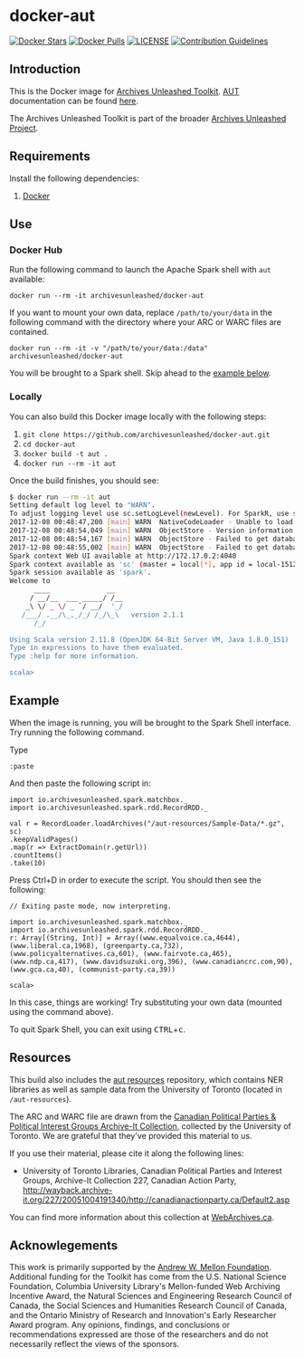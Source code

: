 # docker-aut
[![Docker Stars](https://img.shields.io/docker/stars/archivesunleashed/docker-aut.svg)](https://hub.docker.com/r/archivesunleashed/docker-aut/)
[![Docker Pulls](https://img.shields.io/docker/pulls/archivesunleashed/docker-aut.svg)](https://hub.docker.com/r/archivesunleashed/docker-aut/)
[![LICENSE](https://img.shields.io/badge/license-Apache-blue.svg?style=flat-square)](./LICENSE)
[![Contribution Guidelines](http://img.shields.io/badge/CONTRIBUTING-Guidelines-blue.svg)](./CONTRIBUTING.md)

## Introduction

This is the Docker image for [Archives Unleashed Toolkit](https://github.com/archivesunleashed/aut). [AUT](https://github.com/archivesunleashed/aut) documentation can be found [here](http://archivesunleashed.org/aut/).

The Archives Unleashed Toolkit is part of the broader [Archives Unleashed Project](http://archivesunleashed.org/).

## Requirements

Install the following dependencies:

1. [Docker](https://www.docker.com/get-docker)

## Use

### Docker Hub

Run the following command to launch the Apache Spark shell with `aut` available:

`docker run --rm -it archivesunleashed/docker-aut`

If you want to mount your own data, replace `/path/to/your/data` in the following command with the directory where your ARC or WARC files are contained.

`docker run --rm -it -v "/path/to/your/data:/data" archivesunleashed/docker-aut`

You will be brought to a Spark shell. Skip ahead to the [example below](https://github.com/archivesunleashed/docker-aut/tree/README#example).

### Locally

You can also build this Docker image locally with the following steps:

1. `git clone https://github.com/archivesunleashed/docker-aut.git`
2. `cd docker-aut`
3. `docker build -t aut .`
4. `docker run --rm -it aut`


Once the build finishes, you should see:

```bash
$ docker run --rm -it aut
Setting default log level to "WARN".
To adjust logging level use sc.setLogLevel(newLevel). For SparkR, use setLogLevel(newLevel).
2017-12-08 00:48:47,200 [main] WARN  NativeCodeLoader - Unable to load native-hadoop library for your platform... using builtin-java classes where applicable
2017-12-08 00:48:54,049 [main] WARN  ObjectStore - Version information not found in metastore. hive.metastore.schema.verification is not enabled so recording the schema version 1.2.0
2017-12-08 00:48:54,167 [main] WARN  ObjectStore - Failed to get database default, returning NoSuchObjectException
2017-12-08 00:48:55,002 [main] WARN  ObjectStore - Failed to get database global_temp, returning NoSuchObjectException
Spark context Web UI available at http://172.17.0.2:4040
Spark context available as 'sc' (master = local[*], app id = local-1512694127862).
Spark session available as 'spark'.
Welcome to
      ____              __
     / __/__  ___ _____/ /__
    _\ \/ _ \/ _ `/ __/  '_/
   /___/ .__/\_,_/_/ /_/\_\   version 2.1.1
      /_/

Using Scala version 2.11.8 (OpenJDK 64-Bit Server VM, Java 1.8.0_151)
Type in expressions to have them evaluated.
Type :help for more information.

scala>

```

## Example

When the image is running, you will be brought to the Spark Shell interface. Try running the following command.

Type

```
:paste
```

And then paste the following script in:

```
import io.archivesunleashed.spark.matchbox._
import io.archivesunleashed.spark.rdd.RecordRDD._

val r = RecordLoader.loadArchives("/aut-resources/Sample-Data/*.gz", sc)
.keepValidPages()
.map(r => ExtractDomain(r.getUrl))
.countItems()
.take(10)
```

Press Ctrl+D in order to execute the script. You should then see the following:

```
// Exiting paste mode, now interpreting.

import io.archivesunleashed.spark.matchbox._
import io.archivesunleashed.spark.rdd.RecordRDD._
r: Array[(String, Int)] = Array((www.equalvoice.ca,4644), (www.liberal.ca,1968), (greenparty.ca,732), (www.policyalternatives.ca,601), (www.fairvote.ca,465), (www.ndp.ca,417), (www.davidsuzuki.org,396), (www.canadiancrc.com,90), (www.gca.ca,40), (communist-party.ca,39))

scala>

```

In this case, things are working! Try substituting your own data (mounted using the command above).

To quit Spark Shell, you can exit using <kbd>CTRL</kbd>+<kbd>c</kbd>.

## Resources

This build also includes the [aut resources](https://github.com/archivesunleashed/aut-resources) repository, which contains NER libraries as well as sample data from the University of Toronto (located in `/aut-resources`).

The ARC and WARC file are drawn from the [Canadian Political Parties & Political Interest Groups Archive-It Collection](https://archive-it.org/collections/227), collected by the University of Toronto. We are grateful that they've provided this material to us.

If you use their material, please cite it along the following lines:

- University of Toronto Libraries, Canadian Political Parties and Interest Groups, Archive-It Collection 227, Canadian Action Party, http://wayback.archive-it.org/227/20051004191340/http://canadianactionparty.ca/Default2.asp

You can find more information about this collection at [WebArchives.ca](http://webarchives.ca/about).

## Acknowlegements

This work is primarily supported by the [Andrew W. Mellon Foundation](https://uwaterloo.ca/arts/news/multidisciplinary-project-will-help-historians-unlock). Additional funding for the Toolkit has come from the U.S. National Science Foundation, Columbia University Library's Mellon-funded Web Archiving Incentive Award, the Natural Sciences and Engineering Research Council of Canada, the Social Sciences and Humanities Research Council of Canada, and the Ontario Ministry of Research and Innovation's Early Researcher Award program. Any opinions, findings, and conclusions or recommendations expressed are those of the researchers and do not necessarily reflect the views of the sponsors.
